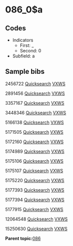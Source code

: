 # 086\_0$a

## Codes

-   Indicators
    -   First: \_
    -   Second: 0
-   Subfield: a

## Sample bibs

2456722 [Quicksearch](https://search.library.yale.edu/catalog/2456722) [VXWS](http://prodorbis.library.yale.edu:7014/vxws/GetHoldingsService?bibId=2456722)

2891456 [Quicksearch](https://search.library.yale.edu/catalog/2891456) [VXWS](http://prodorbis.library.yale.edu:7014/vxws/GetHoldingsService?bibId=2891456)

3357167 [Quicksearch](https://search.library.yale.edu/catalog/3357167) [VXWS](http://prodorbis.library.yale.edu:7014/vxws/GetHoldingsService?bibId=3357167)

3448346 [Quicksearch](https://search.library.yale.edu/catalog/3448346) [VXWS](http://prodorbis.library.yale.edu:7014/vxws/GetHoldingsService?bibId=3448346)

5166138 [Quicksearch](https://search.library.yale.edu/catalog/5166138) [VXWS](http://prodorbis.library.yale.edu:7014/vxws/GetHoldingsService?bibId=5166138)

5171505 [Quicksearch](https://search.library.yale.edu/catalog/5171505) [VXWS](http://prodorbis.library.yale.edu:7014/vxws/GetHoldingsService?bibId=5171505)

5172160 [Quicksearch](https://search.library.yale.edu/catalog/5172160) [VXWS](http://prodorbis.library.yale.edu:7014/vxws/GetHoldingsService?bibId=5172160)

5174989 [Quicksearch](https://search.library.yale.edu/catalog/5174989) [VXWS](http://prodorbis.library.yale.edu:7014/vxws/GetHoldingsService?bibId=5174989)

5175106 [Quicksearch](https://search.library.yale.edu/catalog/5175106) [VXWS](http://prodorbis.library.yale.edu:7014/vxws/GetHoldingsService?bibId=5175106)

5175107 [Quicksearch](https://search.library.yale.edu/catalog/5175107) [VXWS](http://prodorbis.library.yale.edu:7014/vxws/GetHoldingsService?bibId=5175107)

5175220 [Quicksearch](https://search.library.yale.edu/catalog/5175220) [VXWS](http://prodorbis.library.yale.edu:7014/vxws/GetHoldingsService?bibId=5175220)

5177393 [Quicksearch](https://search.library.yale.edu/catalog/5177393) [VXWS](http://prodorbis.library.yale.edu:7014/vxws/GetHoldingsService?bibId=5177393)

5177394 [Quicksearch](https://search.library.yale.edu/catalog/5177394) [VXWS](http://prodorbis.library.yale.edu:7014/vxws/GetHoldingsService?bibId=5177394)

5177915 [Quicksearch](https://search.library.yale.edu/catalog/5177915) [VXWS](http://prodorbis.library.yale.edu:7014/vxws/GetHoldingsService?bibId=5177915)

12064548 [Quicksearch](https://search.library.yale.edu/catalog/12064548) [VXWS](http://prodorbis.library.yale.edu:7014/vxws/GetHoldingsService?bibId=12064548)

15250630 [Quicksearch](https://search.library.yale.edu/catalog/15250630) [VXWS](http://prodorbis.library.yale.edu:7014/vxws/GetHoldingsService?bibId=15250630)

**Parent topic:**[086](../../tags/086/086.md)

